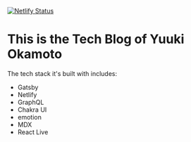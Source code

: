 [![Netlify Status](https://api.netlify.com/api/v1/badges/232254f3-16a0-4098-aa3c-fd68f9bf177c/deploy-status)](https://app.netlify.com/sites/relaxed-euclid-922fa6/deploys)



# This is the Tech Blog of Yuuki Okamoto

The tech stack it's built with includes:

- Gatsby
- Netlify
- GraphQL
- Chakra UI
- emotion
- MDX
- React Live
